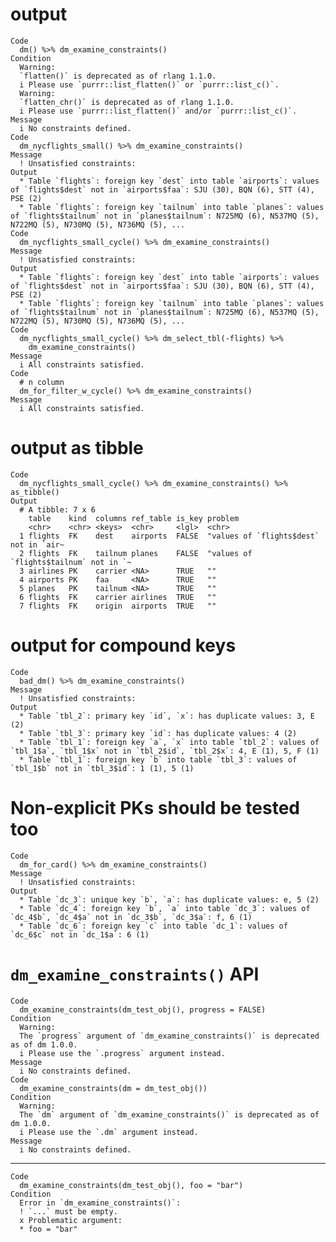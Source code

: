 # output

    Code
      dm() %>% dm_examine_constraints()
    Condition
      Warning:
      `flatten()` is deprecated as of rlang 1.1.0.
      i Please use `purrr::list_flatten()` or `purrr::list_c()`.
      Warning:
      `flatten_chr()` is deprecated as of rlang 1.1.0.
      i Please use `purrr::list_flatten()` and/or `purrr::list_c()`.
    Message
      i No constraints defined.
    Code
      dm_nycflights_small() %>% dm_examine_constraints()
    Message
      ! Unsatisfied constraints:
    Output
      * Table `flights`: foreign key `dest` into table `airports`: values of `flights$dest` not in `airports$faa`: SJU (30), BQN (6), STT (4), PSE (2)
      * Table `flights`: foreign key `tailnum` into table `planes`: values of `flights$tailnum` not in `planes$tailnum`: N725MQ (6), N537MQ (5), N722MQ (5), N730MQ (5), N736MQ (5), ...
    Code
      dm_nycflights_small_cycle() %>% dm_examine_constraints()
    Message
      ! Unsatisfied constraints:
    Output
      * Table `flights`: foreign key `dest` into table `airports`: values of `flights$dest` not in `airports$faa`: SJU (30), BQN (6), STT (4), PSE (2)
      * Table `flights`: foreign key `tailnum` into table `planes`: values of `flights$tailnum` not in `planes$tailnum`: N725MQ (6), N537MQ (5), N722MQ (5), N730MQ (5), N736MQ (5), ...
    Code
      dm_nycflights_small_cycle() %>% dm_select_tbl(-flights) %>%
        dm_examine_constraints()
    Message
      i All constraints satisfied.
    Code
      # n column
      dm_for_filter_w_cycle() %>% dm_examine_constraints()
    Message
      i All constraints satisfied.

# output as tibble

    Code
      dm_nycflights_small_cycle() %>% dm_examine_constraints() %>% as_tibble()
    Output
      # A tibble: 7 x 6
        table    kind  columns ref_table is_key problem                               
        <chr>    <chr> <keys>  <chr>     <lgl>  <chr>                                 
      1 flights  FK    dest    airports  FALSE  "values of `flights$dest` not in `air~
      2 flights  FK    tailnum planes    FALSE  "values of `flights$tailnum` not in `~
      3 airlines PK    carrier <NA>      TRUE   ""                                    
      4 airports PK    faa     <NA>      TRUE   ""                                    
      5 planes   PK    tailnum <NA>      TRUE   ""                                    
      6 flights  FK    carrier airlines  TRUE   ""                                    
      7 flights  FK    origin  airports  TRUE   ""                                    

# output for compound keys

    Code
      bad_dm() %>% dm_examine_constraints()
    Message
      ! Unsatisfied constraints:
    Output
      * Table `tbl_2`: primary key `id`, `x`: has duplicate values: 3, E (2)
      * Table `tbl_3`: primary key `id`: has duplicate values: 4 (2)
      * Table `tbl_1`: foreign key `a`, `x` into table `tbl_2`: values of `tbl_1$a`, `tbl_1$x` not in `tbl_2$id`, `tbl_2$x`: 4, E (1), 5, F (1)
      * Table `tbl_1`: foreign key `b` into table `tbl_3`: values of `tbl_1$b` not in `tbl_3$id`: 1 (1), 5 (1)

# Non-explicit PKs should be tested too

    Code
      dm_for_card() %>% dm_examine_constraints()
    Message
      ! Unsatisfied constraints:
    Output
      * Table `dc_3`: unique key `b`, `a`: has duplicate values: e, 5 (2)
      * Table `dc_4`: foreign key `b`, `a` into table `dc_3`: values of `dc_4$b`, `dc_4$a` not in `dc_3$b`, `dc_3$a`: f, 6 (1)
      * Table `dc_6`: foreign key `c` into table `dc_1`: values of `dc_6$c` not in `dc_1$a`: 6 (1)

# `dm_examine_constraints()` API

    Code
      dm_examine_constraints(dm_test_obj(), progress = FALSE)
    Condition
      Warning:
      The `progress` argument of `dm_examine_constraints()` is deprecated as of dm 1.0.0.
      i Please use the `.progress` argument instead.
    Message
      i No constraints defined.
    Code
      dm_examine_constraints(dm = dm_test_obj())
    Condition
      Warning:
      The `dm` argument of `dm_examine_constraints()` is deprecated as of dm 1.0.0.
      i Please use the `.dm` argument instead.
    Message
      i No constraints defined.

---

    Code
      dm_examine_constraints(dm_test_obj(), foo = "bar")
    Condition
      Error in `dm_examine_constraints()`:
      ! `...` must be empty.
      x Problematic argument:
      * foo = "bar"

